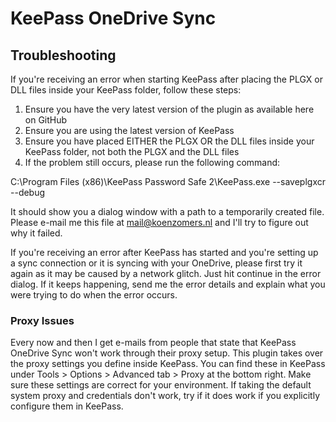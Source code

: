 # KeePass OneDrive Sync

## Troubleshooting ##

If you're receiving an error when starting KeePass after placing the PLGX or DLL files inside your KeePass folder, follow these steps:

1. Ensure you have the very latest version of the plugin as available here on GitHub
2. Ensure you are using the latest version of KeePass
3. Ensure you have placed EITHER the PLGX OR the DLL files inside your KeePass folder, not both the PLGX and the DLL files
4. If the problem still occurs, please run the following command:

C:\Program Files (x86)\KeePass Password Safe 2\KeePass.exe --saveplgxcr --debug

It should show you a dialog window with a path to a temporarily created file. Please e-mail me this file at mail@koenzomers.nl and I'll try to figure out why it failed.

If you're receiving an error after KeePass has started and you're setting up a sync connection or it is syncing with your OneDrive, please first try it again as it may be caused by a network glitch. Just hit continue in the error dialog. If it keeps happening, send me the error details and explain what you were trying to do when the error occurs.

### Proxy Issues ###

Every now and then I get e-mails from people that state that KeePass OneDrive Sync won't work through their proxy setup. This plugin takes over the proxy settings you define inside KeePass. You can find these in KeePass under Tools > Options > Advanced tab > Proxy at the bottom right. Make sure these settings are correct for your environment. If taking the default system proxy and credentials don't work, try if it does work if you explicitly configure them in KeePass.